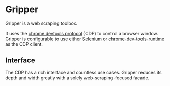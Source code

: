 # Gripper

Gripper is a web scraping toolbox.

It uses the [chrome devtools protocol](https://chromedevtools.github.io/devtools-protocol/) (CDP) to control a browser window.
Gripper is configurable to use either [Selenium](https://github.com/SeleniumHQ)
or [chrome-dev-tools-runtime](https://github.com/BaristaLabs/chrome-dev-tools-runtime) as the CDP client.


## Interface

The CDP has a rich interface and countless use cases. Gripper reduces its depth and width greatly with a solely web-scraping-focused facade.
